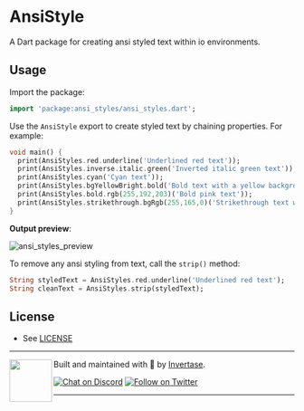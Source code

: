# AnsiStyle

A Dart package for creating ansi styled text within io environments.

## Usage

Import the package:

```dart
import 'package:ansi_styles/ansi_styles.dart';
```

Use the `AnsiStyle` export to create styled text by chaining properties. For example:

```dart
void main() {
  print(AnsiStyles.red.underline('Underlined red text'));
  print(AnsiStyles.inverse.italic.green('Inverted italic green text'));
  print(AnsiStyles.cyan('Cyan text'));
  print(AnsiStyles.bgYellowBright.bold('Bold text with a yellow background'));
  print(AnsiStyles.bold.rgb(255,192,203)('Bold pink text'));
  print(AnsiStyles.strikethrough.bgRgb(255,165,0)('Strikethrough text with an orange background'));
}
```

**Output preview**:

![ansi_styles_preview](https://static.invertase.io/assets/ansi_styles_example.png)

To remove any ansi styling from text, call the `strip()` method:

```dart
String styledText = AnsiStyles.red.underline('Underlined red text');
String cleanText = AnsiStyles.strip(styledText);
```

## License

- See [LICENSE](/LICENSE)

---

<p>
  <img align="left" width="75px" src="https://static.invertase.io/assets/invertase-logo-small.png">
  <p align="left">
    Built and maintained with 💛 by <a href="https://invertase.io">Invertase</a>.
  </p>
  <p align="left">
    <a href="https://invertase.link/discord"><img src="https://img.shields.io/discord/295953187817521152.svg?style=flat-square&colorA=7289da&label=Chat%20on%20Discord" alt="Chat on Discord"></a>
    <a href="https://twitter.com/invertaseio"><img src="https://img.shields.io/twitter/follow/invertaseio.svg?style=flat-square&colorA=1da1f2&colorB=&label=Follow%20on%20Twitter" alt="Follow on Twitter"></a>
  </p>
</p>

---
